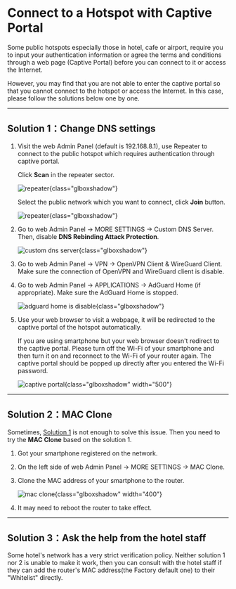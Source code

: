 # Connect to a Hotspot with Captive Portal

Some public hotspots especially those in hotel, cafe or airport, require you to input your authentication information or agree the terms and conditions through a web page (Captive Portal) before you can connect to it or access the Internet.

However, you may find that you are not able to enter the captive portal so that you cannot connect to the hotspot or access the Internet. In this case, please follow the solutions below one by one.

---

## Solution 1：Change DNS settings

1. Visit the web Admin Panel (default is 192.168.8.1), use Repeater to connect to the public hotspot which requires authentication through captive portal.

    Click **Scan** in the repeater sector.

    ![repeater](https://static.gl-inet.com/docs/router/en/3/tutorials/connect_to_a_hotspot_with_captive_portal/repeater.png){class="glboxshadow"}

    Select the public network which you want to connect, click **Join** button.

    ![repeater](https://static.gl-inet.com/docs/router/en/3/tutorials/connect_to_a_hotspot_with_captive_portal/repeater_selected.png){class="glboxshadow"}

2. Go to web Admin Panel -> MORE SETTINGS -> Custom DNS Server. Then, disable **DNS Rebinding Attack Protection**.

    ![custom dns server](https://static.gl-inet.com/docs/router/en/3/tutorials/connect_to_a_hotspot_with_captive_portal/custom_dns_server.png){class="glboxshadow"}

3. Go to web Admin Panel -> VPN -> OpenVPN Client & WireGuard Client. Make sure the connection of OpenVPN and WireGuard client is disable.

4. Go to web Admin Panel -> APPLICATIONS -> AdGuard Home (if appropriate). Make sure the AdGuard Home is stopped.

    ![adguard home is disable](https://static.gl-inet.com/docs/router/en/3/tutorials/connect_to_a_hotspot_with_captive_portal/adguardhome_is_disable.png){class="glboxshadow"}

5. Use your web browser to visit a webpage, it will be redirected to the captive portal of the hotspot automatically.

    If you are using smartphone but your web browser doesn't redirect to the captive portal. Please turn off the Wi-Fi of your smartphone and then turn it on and reconnect to the Wi-Fi of your router again. The captive portal should be popped up directly after you entered the Wi-Fi password.

    ![captive portal](https://static.gl-inet.com/docs/en/2.x/troubleshooting/src/captive_portal/7.jpg){class="glboxshadow" width="500"}

---

## Solution 2：MAC Clone

Sometimes, [Solution 1](#solution-1change-dns-settings) is not enough to solve this issue. Then you need to try the **MAC Clone** based on the solution 1.

1. Got your smartphone registered on the network.

2. On the left side of web Admin Panel -> MORE SETTINGS -> MAC Clone.

3. Clone the MAC address of your smartphone to the router.

    ![mac clone](https://static.gl-inet.com/docs/router/en/3/tutorials/connect_to_a_hotspot_with_captive_portal/mac_clone.png){class="glboxshadow" width="400"}

4. It may need to reboot the router to take effect.

---

## Solution 3：Ask the help from the hotel staff

Some hotel's network has a very strict verification policy. Neither solution 1 nor 2 is unable to make it work, then you can consult with the hotel staff if they can add the router's MAC address(the Factory default one) to their "Whitelist" directly.

